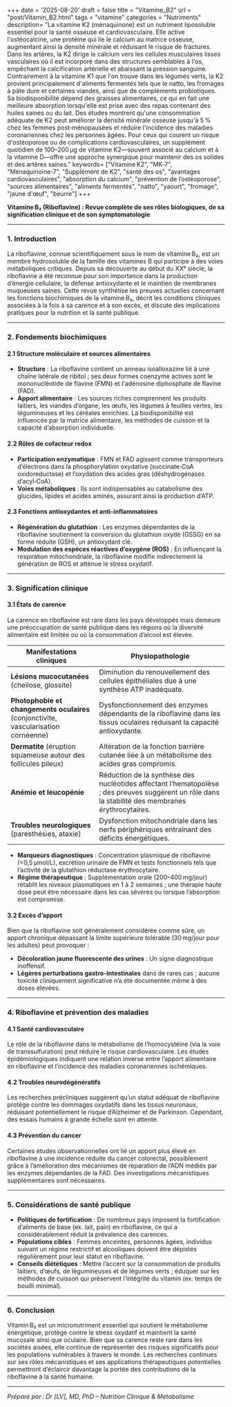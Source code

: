 +++
date = '2025-08-20'
draft = false
title = "Vitamine_B2"
url = "post/Vitamin_B2.html"
tags = "vitamine"
categories = "Nutriments"
description= "La vitamine K2 (ménaquinone) est un nutriment liposoluble essentiel pour la santé osseuse et cardiovasculaire. Elle active l'ostéocalcine, une protéine qui lie le calcium au matrice osseuse, augmentant ainsi la densité minérale et réduisant le risque de fractures. Dans les artères, la K2 dirige le calcium vers les cellules musculaires lisses vasculaires où il est incorporé dans des structures semblables à l'os, empêchant la calcification artérielle et abaissant la pression sanguine. Contrairement à la vitamine K1 que l'on trouve dans les légumes verts, la K2 provient principalement d'aliments fermentés tels que le natto, les fromages à pâte dure et certaines viandes, ainsi que de compléments probiotiques. Sa biodisponibilité dépend des graisses alimentaires, ce qui en fait une meilleure absorption lorsqu'elle est prise avec des repas contenant des huiles saines ou du lait. Des études montrent qu'une consommation adéquate de K2 peut améliorer la densité minérale osseuse jusqu'à 5 % chez les femmes post‑ménopausées et réduire l'incidence des maladies coronariennes chez les personnes âgées. Pour ceux qui courent un risque d'ostéoporose ou de complications cardiovasculaires, un supplément quotidien de 100–200 µg de vitamine K2—souvent associé au calcium et à la vitamine D—offre une approche synergique pour maintenir des os solides et des artères saines."
keywords= ["Vitamine K2", "MK‑7", "Ménaquinoïne‑7", "Supplément de K2", "santé des os", "avantages cardiovasculaires", "absorption du calcium", "prévention de l’ostéoporose", "sources alimentaires", "aliments fermentés", "natto", "yaourt", "fromage", "jaune d'œuf", "beurre"]
+++

**Vitamine B₂ (Riboflavine) : Revue complète de ses rôles biologiques, de sa signification clinique et de son symptomatologie**

---

### 1. Introduction

La riboflavine, connue scientifiquement sous le nom de vitamine B₂, est un membre hydrosoluble de la famille des vitamines B qui participe à des voies métaboliques critiques. Depuis sa découverte au début du XXᵉ siècle, la riboflavine a été reconnue pour son importance dans la production d’énergie cellulaire, la défense antioxydante et le maintien de membranes muqueuses saines. Cette revue synthétise les preuves actuelles concernant les fonctions biochimiques de la vitamine B₂, décrit les conditions cliniques associées à la fois à sa carence et à son excès, et discute des implications pratiques pour la nutrition et la santé publique.

---

### 2. Fondements biochimiques

#### 2.1 Structure moléculaire et sources alimentaires
- **Structure** : La riboflavine contient un anneau isoalloxazine lié à une chaîne latérale de ribitol ; ses deux formes coenzyme actives sont le mononucléotide de flavine (FMN) et l'adénosine diphosphate de flavine (FAD).
- **Apport alimentaire** : Les sources riches comprennent les produits laitiers, les viandes d’organe, les œufs, les légumes à feuilles vertes, les légumineuses et les céréales enrichies. La biodisponibilité est influencée par la matrice alimentaire, les méthodes de cuisson et la capacité d’absorption individuelle.

#### 2.2 Rôles de cofacteur redox
- **Participation enzymatique** : FMN et FAD agissent comme transporteurs d’électrons dans la phosphorylation oxydative (succinate‑CoA oxidoreductase) et l’oxydation des acides gras (déshydrogénases d’acyl‑CoA).
- **Voies métaboliques** : Ils sont indispensables au catabolisme des glucides, lipides et acides aminés, assurant ainsi la production d’ATP.

#### 2.3 Fonctions antioxydantes et anti-inflammatoires
- **Régénération du glutathion** : Les enzymes dépendantes de la riboflavine soutiennent la conversion du glutathion oxydé (GSSG) en sa forme réduite (GSH), un antioxydant clé.
- **Modulation des espèces réactives d’oxygène (ROS)** : En influençant la respiration mitochondriale, la riboflavine modifie indirectement la génération de ROS et atténue le stress oxydatif.

---

### 3. Signification clinique

#### 3.1 États de carence
La carence en riboflavine est rare dans les pays développés mais demeure une préoccupation de santé publique dans les régions où la diversité alimentaire est limitée ou où la consommation d’alcool est élevée.

| **Manifestations cliniques** | **Physiopathologie** |
|-----------------------------|---------------------|
| **Lésions mucocutanées** (cheilose, glossite) | Diminution du renouvellement des cellules épithéliales due à une synthèse ATP inadéquate. |
| **Photophobie et changements oculaires** (conjonctivite, vascularisation cornéenne) | Dysfonctionnement des enzymes dépendants de la riboflavine dans les tissus oculaires réduisant la capacité antioxydante. |
| **Dermatite** (éruption squameuse autour des follicules pileux) | Altération de la fonction barrière cutanée liée à un métabolisme des acides gras compromis. |
| **Anémie et leucopénie** | Réduction de la synthèse des nucléotides affectant l’hematopoïèse ; des preuves suggèrent un rôle dans la stabilité des membranes érythrocytaires. |
| **Troubles neurologiques** (paresthésies, ataxie) | Dysfonction mitochondriale dans les nerfs périphériques entraînant des déficits énergétiques. |

- **Marqueurs diagnostiques** : Concentration plasmique de riboflavine (<0,5 µmol/L), excrétion urinaire de FMN et tests fonctionnels tels que l’activité de la glutathion réductase érythrocytaire.
- **Régime thérapeutique** : Supplémentation orale (200–400 mg/jour) rétablit les niveaux plasmatiques en 1 à 2 semaines ; une thérapie haute dose peut être nécessaire dans les cas sévères ou lorsque l’absorption est compromise.

#### 3.2 Excès d’apport
Bien que la riboflavine soit généralement considérée comme sûre, un apport chronique dépassant la limite supérieure tolérable (30 mg/jour pour les adultes) peut provoquer :

- **Décoloration jaune fluorescente des urines** : Un signe diagnostique inoffensif.
- **Légères perturbations gastro-intestinales** dans de rares cas ; aucune toxicité cliniquement significative n’a été documentée même à des doses élevées.

---

### 4. Riboflavine et prévention des maladies

#### 4.1 Santé cardiovasculaire
Le rôle de la riboflavine dans le métabolisme de l’homocystéine (via la voie de transsulfuration) peut réduire le risque cardiovasculaire. Les études épidémiologiques indiquent une relation inverse entre l’apport alimentaire en riboflavine et l’incidence des maladies coronariennes ischémiques.

#### 4.2 Troubles neurodégénératifs
Les recherches précliniques suggèrent qu’un statut adéquat de riboflavine protège contre les dommages oxydatifs dans les tissus neuronaux, réduisant potentiellement le risque d’Alzheimer et de Parkinson. Cependant, des essais humains à grande échelle sont en attente.

#### 4.3 Prévention du cancer
Certaines études observationnelles ont lié un apport plus élevé en riboflavine à une incidence réduite du cancer colorectal, possiblement grâce à l’amélioration des mécanismes de réparation de l’ADN médiés par les enzymes dépendantes de la FAD. Des investigations mécanistiques supplémentaires sont nécessaires.

---

### 5. Considérations de santé publique

- **Politiques de fortification** : De nombreux pays imposent la fortification d’aliments de base (ex. lait, pain) en riboflavine, ce qui a considérablement réduit la prévalence des carences.
- **Populations cibles** : Femmes enceintes, personnes âgées, individus suivant un régime restrictif et alcooliques doivent être dépistés régulièrement pour leur statut en riboflavine.
- **Conseils diététiques** : Mettre l’accent sur la consommation de produits laitiers, d’œufs, de légumineuses et de légumes verts ; éduquer sur les méthodes de cuisson qui préservent l’intégrité du vitamin (ex. temps de bouilli minimal).

---

### 6. Conclusion

Vitamin B₂ est un micronutriment essentiel qui soutient le métabolisme énergétique, protège contre le stress oxydatif et maintient la santé mucosale ainsi que oculaire. Bien que sa carence reste rare dans les sociétés aisées, elle continue de représenter des risques significatifs pour les populations vulnérables à travers le monde. Les recherches continues sur ses rôles mécanistiques et ses applications thérapeutiques potentielles permettront d’éclaircir davantage la portée des contributions de la riboflavine à la santé humaine.

---

*Préparé par : Dr [LV], MD, PhD – Nutrition Clinique & Métabolisme*